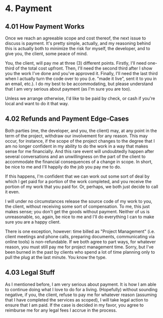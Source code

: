 # 4. Payment

## 4.01 How Payment Works

Once we reach an agreeable scope and cost thereof, the next issue to discuss is
payment. It's pretty simple, actually, and my reasoning behind this is actually
both to minimize the risk for myself, the developer, and to give you, the client, some peace of mind.

You, the client, will pay me at three (3) different points. Firstly, I'll need
one-third of the total cost upfront. Then, I'll need the second third after
I show you the work I've done and you've approved it. Finally, I'll need the
last third when I actually turn the code over to you (i.e. "made it live", sent it to you in an email, etc.). I do my best to be accommodating, but please understand
that I am very serious about payment (as I'm sure you are too).

Unless we arrange otherwise, I'd like to be paid by check, or cash if you're
local and want to do it that way.

## 4.02 Refunds and Payment Edge-Cases

Both parties (me, the developer, and you, the client) may, at any point in the
term of the project, withdraw our involvement for any reason. This
may occur, for instance, if the scope of the project changes to the degree that I am no longer
confident in my ability to do the work in a way that makes sense for me
financially. And this rare event will undoubtedly happen after several
conversations and an unwillingness on the part of the client to accommodate the
financial consequences of a change in scope. In short, be nice to me and I'll
happily do the job you pay me to do.

If this happens, I'm confident that we can work out some sort of deal by which
I get paid for a portion of the work completed, and you receive the portion of
my work that you paid for. Or, perhaps, we both just decide to call it even.

I will under no circumstances release the source
code of my work to you, the client, without receiving some sort of
compensation. To me, this just makes sense; you don't get the goods without payment. Neither of us is unreasonable, so, again, be nice to me and I'll
do everything I can to make sure you are a happy client.

There is one exception, however: time billed as "Project Management" (i.e. client meetings and phone calls, preparing documents, communicating via online tools) is non-refundable. If we both agree to part ways, for whatever reason, you must still pay me for project management time. Sorry, but I've been burned in the past by clients who spend a lot of time planning only to pull the plug at the last minute. You know the type.

## 4.03 Legal Stuff

As I mentioned before, I am very serious about payment. It is how I am able to
continue doing what I love to do for a living. (Hopefully) without sounding
negative, if you, the client, refuse to pay me for whatever reason (assuming
that I have completed the services as scoped), I will take legal action to
ensure that I am paid. If the case is decided in my favor, you agree to
reimburse me for any legal fees I accrue in the process.
